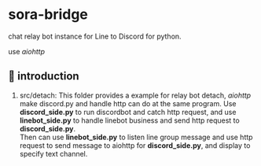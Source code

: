 # sora-bridge

chat relay bot instance for Line to Discord for python.

use _aiohttp_

## :notebook_with_decorative_cover: introduction

1. src/detach: This folder provides a example for relay bot detach, _aiohttp_ make discord.py and handle http can do at the same program. Use __discord_side.py__ to run discordbot and catch http request, and use __linebot_side.py__ to handle linebot business and send http request to __discord_side.py__.  
Then can use __linebot_side.py__ to listen line group message and use http request to send message to aiohttp for __discord_side.py__, and display to specify text channel.